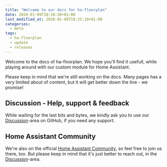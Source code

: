 ```yaml
---
title: "Welcome to our docs for ha-floorplan"
date: 2020-01-09T18:10:30+01:00
last_modified_at: 2020-01-09T18:25:10+01:00
categories:
  - meta
tags:
  - ha-floorplan
  - update
  - releases
---
```


Welcome to the docs of ha-floorplan. We hope you'll find it usefull, while playing around with our custom module for Home Assistant.

Please keep in mind that we're still working on the docs. Many pages has a very limited about of content, but it will get better down the line - we promise!

## Discussion - Help, support & feedback

While waiting for the last bits and bytes, we kindly ask you to use our [Discussion][discussion-github]-area on GitHub, if you need any support.


## Home Assistant Community

We're also on the official [Home Assistant Community][homeassistant-community], so feel free to join us there, too. But please keep in mind that it's just better to reach out, in the [Discussion][discussion-github]-area.

[discussion-github]: https://github.com/ExperienceLovelace/ha-floorplan/discussions
[homeassistant-community]: https://community.home-assistant.io/t/floorplan-now-available-as-a-lovelace-card/115489/1
